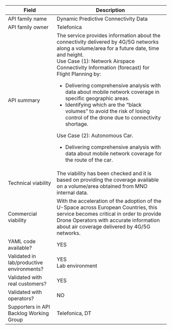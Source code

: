 | **Field** | Description | 
| ---- | ----- |
| API family name | Dynamic Predictive Connectivity Data |
| API family owner | Telefonica |
| API summary | The service provides information about the connectivity delivered by 4G/5G networks along a volume/area for a future date, time and height. <br>Use Case (1): Network Airspace Connectivity Information (forecast) for Flight Planning by: <ul><li>Delivering comprehensive analysis with data about mobile network coverage in specific geographic areas.</li><li>Identifying which are the “black volumes” to avoid the risk of losing control of the drone due to connectivity shortage.</li></ul> Use Case (2): Autonomous Car. <ul><li>Delivering comprehensive analysis with data about mobile network coverage for the route of the car.</li></ul>|
| Technical viability | The viability has been checked and it is based on providing the coverage available on a volume/area obtained from MNO internal data.
| Commercial viability | With the acceleration of the adoption of the U-Space across European Countries, this service becomes critical in order to provide Drone Operators with accurate information about air coverage delivered by 4G/5G networks.|
| YAML code available? | YES |
| Validated in lab/productive environments? | YES <br>Lab environment |
| Validated with real customers? | YES|
| Validated with operators? | NO |
| Supporters in API Backlog Working Group | Telefonica, DT|

